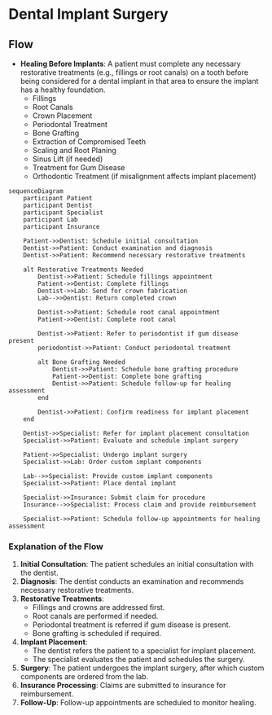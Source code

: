 # Dental Implant Surgery

## Flow

- **Healing Before Implants**: A patient must complete any necessary restorative treatments (e.g., fillings or root canals) on a tooth before being considered for a dental implant in that area to ensure the implant has a healthy foundation.
  - Fillings
  - Root Canals
  - Crown Placement
  - Periodontal Treatment
  - Bone Grafting
  - Extraction of Compromised Teeth
  - Scaling and Root Planing
  - Sinus Lift (if needed)
  - Treatment for Gum Disease
  - Orthodontic Treatment (if misalignment affects implant placement)

```mermaid
sequenceDiagram
    participant Patient
    participant Dentist
    participant Specialist
    participant Lab
    participant Insurance

    Patient->>Dentist: Schedule initial consultation
    Dentist->>Patient: Conduct examination and diagnosis
    Dentist->>Patient: Recommend necessary restorative treatments
    
    alt Restorative Treatments Needed
        Dentist->>Patient: Schedule fillings appointment
        Patient->>Dentist: Complete fillings
        Dentist->>Lab: Send for crown fabrication
        Lab-->>Dentist: Return completed crown
        
        Dentist->>Patient: Schedule root canal appointment
        Patient->>Dentist: Complete root canal
        
        Dentist->>Patient: Refer to periodontist if gum disease present
        periodontist->>Patient: Conduct periodontal treatment
        
        alt Bone Grafting Needed
            Dentist->>Patient: Schedule bone grafting procedure
            Patient->>Dentist: Complete bone grafting
            Dentist->>Patient: Schedule follow-up for healing assessment
        end
        
        Dentist->>Patient: Confirm readiness for implant placement
    end

    Dentist->>Specialist: Refer for implant placement consultation
    Specialist->>Patient: Evaluate and schedule implant surgery
    
    Patient->>Specialist: Undergo implant surgery
    Specialist->>Lab: Order custom implant components
    
    Lab-->>Specialist: Provide custom implant components
    Specialist->>Patient: Place dental implant
    
    Specialist->>Insurance: Submit claim for procedure
    Insurance-->>Specialist: Process claim and provide reimbursement
    
    Specialist->>Patient: Schedule follow-up appointments for healing assessment

```

### Explanation of the Flow

1. **Initial Consultation**: The patient schedules an initial consultation with the dentist.
2. **Diagnosis**: The dentist conducts an examination and recommends necessary restorative treatments.
3. **Restorative Treatments**:
   - Fillings and crowns are addressed first.
   - Root canals are performed if needed.
   - Periodontal treatment is referred if gum disease is present.
   - Bone grafting is scheduled if required.
4. **Implant Placement**:
   - The dentist refers the patient to a specialist for implant placement.
   - The specialist evaluates the patient and schedules the surgery.
5. **Surgery**: The patient undergoes the implant surgery, after which custom components are ordered from the lab.
6. **Insurance Processing**: Claims are submitted to insurance for reimbursement.
7. **Follow-Up**: Follow-up appointments are scheduled to monitor healing.
